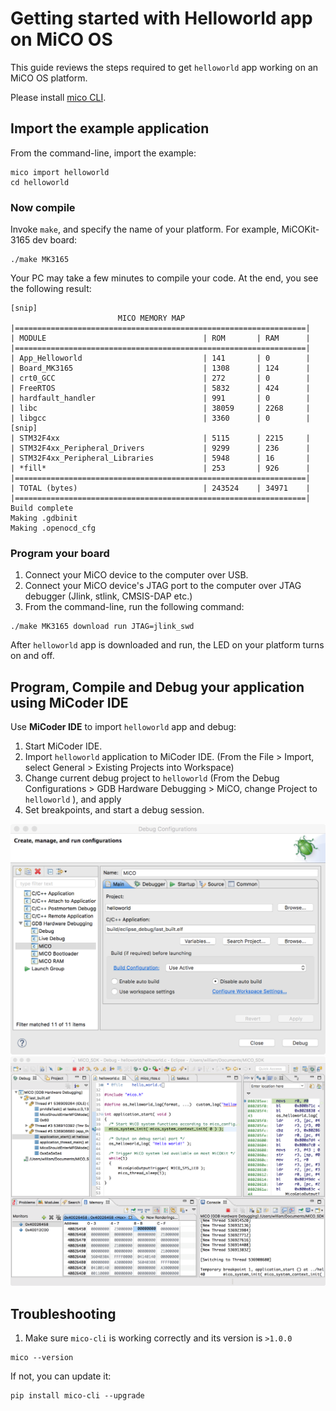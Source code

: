# Getting started with Helloworld app on MiCO OS

This guide reviews the steps required to get `helloworld` app working on an MiCO OS platform.

Please install [mico CLI](https://code.aliyun.com/mico/mico-cli).

## Import the example application

From the command-line, import the example:

```
mico import helloworld
cd helloworld
```

### Now compile

Invoke `make`, and specify the name of your platform. For example, MiCOKit-3165 dev board:

```
./make MK3165
```

Your PC may take a few minutes to compile your code. At the end, you see the following result:

```
[snip]
                        MICO MEMORY MAP                            
|=================================================================|
| MODULE                                   | ROM       | RAM      |
|=================================================================|
| App_Helloworld                           | 141       | 0        |
| Board_MK3165                             | 1308      | 124      |
| crt0_GCC                                 | 272       | 0        |
| FreeRTOS                                 | 5832      | 424      |
| hardfault_handler                        | 991       | 0        |
| libc                                     | 38059     | 2268     |
| libgcc                                   | 3360      | 0        |
[snip]
| STM32F4xx                                | 5115      | 2215     |
| STM32F4xx_Peripheral_Drivers             | 9299      | 236      |
| STM32F4xx_Peripheral_Libraries           | 5948      | 16       |
| *fill*                                   | 253       | 926      |
|=================================================================|
| TOTAL (bytes)                            | 243524    | 34971    |
|=================================================================|
Build complete
Making .gdbinit
Making .openocd_cfg
```

### Program your board

1. Connect your MiCO device to the computer over USB.
1. Connect your MiCO device's JTAG port to the computer over JTAG debugger (Jlink, stlink, CMSIS-DAP etc.)
1. From the command-line, run the following command:

```
./make MK3165 download run JTAG=jlink_swd
```
After `helloworld` app is downloaded and run, the LED on your platform turns on and off.

## Program, Compile and Debug your application using MiCoder IDE
Use **MiCoder IDE** to import `helloworld` app and debug:

1. Start MiCoder IDE.
1. Import `helloworld` application to MiCoder IDE. (From the File > Import, select General > Existing Projects into Workspace)
1. Change current debug project to `helloworld` (From the Debug Configurations > GDB Hardware Debugging > MiCO, change Project to `helloworld` ), and apply
1. Set breakpoints, and start a debug session.

![Image of MiCoder IDE's Debug Configurations](img/debug_conf.png)
![Image of MiCoder IDE's Debug UI](img/debug_ui.png)

## Troubleshooting

1. Make sure `mico-cli` is working correctly and its version is `>1.0.0`

 ```
 mico --version
 ```

 If not, you can update it:

 ```
 pip install mico-cli --upgrade
 ```
